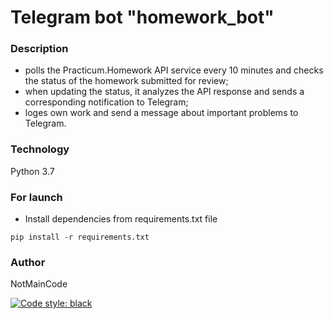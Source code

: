 # Telegram bot "homework_bot"

### Description

- polls the Practicum.Homework API service every 10 minutes and checks the status of the homework submitted for review;
- when updating the status, it analyzes the API response and sends a corresponding notification to Telegram;
- loges own work and send a message about important problems to Telegram.

### Technology

Python 3.7

### For launch

- Install dependencies from requirements.txt file
```
pip install -r requirements.txt
```

### Author

NotMainCode

[![Code style: black](https://img.shields.io/badge/code%20style-black-000000.svg)](https://github.com/psf/black)
